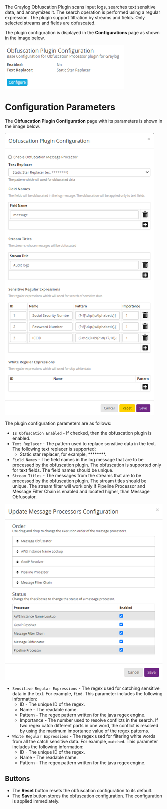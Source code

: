 The Graylog Obfuscation Plugin scans input logs, searches text sensitive data, and anonymizes it.
The search operation is performed using a regular expression.
The plugin support filtration by streams and fields. Only selected streams and fields are obfuscated.

The plugin configuration is displayed in the **Configurations** page as shown in the image below.

![Graylog Obfuscation Plugin Configuration](/docs/images/plugins/obfuscation-configuration.png)

# Configuration Parameters

The **Obfuscation Plugin Configuration** page with its parameters is shown in the image below.

![Obfuscation Configuration Page](/docs/images/plugins/obfuscation-plugin-configuration-page.png)

The plugin configuration parameters are as follows:

* `Is Obfuscation Enabled` - If checked, then the obfuscation plugin is enabled.
* `Text Replacer` - The pattern used to replace sensitive data in the text. The following text replacer is supported:
  * Static star replacer, for example, ********.
* `Field Names` - The field names in the log message that are to be processed by the obfuscation plugin.
  The obfuscation is supported only for text fields. The field names should be unique.
* `Stream Titles` - The messages from the streams that are to be processed by the obfuscation plugin.
  The stream titles should be unique. The stream filter will work only if Pipeline Processor and Message Filter Chain
  is enabled and located higher, than Message Obfuscator.

![Message Processors Configuration](/docs/images/plugins/message-processors-configuration.png)

* `Sensitive Regular Expressions` - The regex used for catching sensitive data in the text. For example, `find`.
  This parameter includes the following information:
  * ID - The unique ID of the regex.
  * Name - The readable name.
  * Pattern - The regex pattern written for the java regex engine.
  * Importance - The number used to resolve conflicts in the search. If two regex catch different parts in one word,
    the conflict is resolved by using the maximum importance value of the regex patterns.
* `White Regular Expressions` - The regex used for filtering white words from all the catch sensitive data.
  For example, `matched`. This parameter includes the following information:
  * ID - The unique ID of the regex.
  * Name - The readable name.
  * Pattern - The regex pattern written for the java regex engine.

## Buttons

* The **Reset** button resets the obfuscation configuration to its default.
* The **Save** button stores the obfuscation configuration. The configuration is applied immediately.
